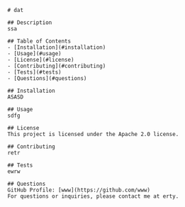 
    # dat

    ## Description
    ssa

    ## Table of Contents
    - [Installation](#installation)
    - [Usage](#usage)
    - [License](#license)
    - [Contributing](#contributing)
    - [Tests](#tests)
    - [Questions](#questions)

    ## Installation
    ASASD

    ## Usage
    sdfg

    ## License
    This project is licensed under the Apache 2.0 license.

    ## Contributing
    retr

    ## Tests
    ewrw

    ## Questions
    GitHub Profile: [www](https://github.com/www)
    For questions or inquiries, please contact me at erty.
  